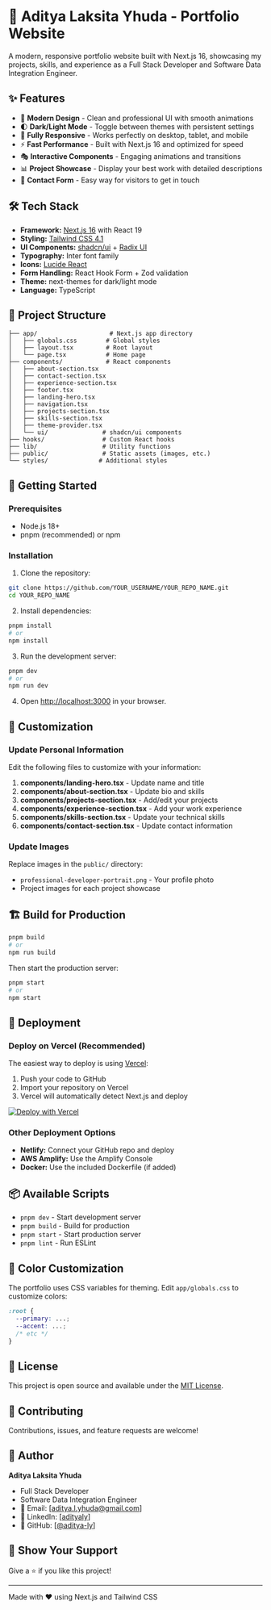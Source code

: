 # 🚀 Aditya Laksita Yhuda - Portfolio Website

A modern, responsive portfolio website built with Next.js 16, showcasing my projects, skills, and experience as a Full Stack Developer and Software Data Integration Engineer.

## ✨ Features

- 🎨 **Modern Design** - Clean and professional UI with smooth animations
- 🌓 **Dark/Light Mode** - Toggle between themes with persistent settings
- 📱 **Fully Responsive** - Works perfectly on desktop, tablet, and mobile
- ⚡ **Fast Performance** - Built with Next.js 16 and optimized for speed
- 🎭 **Interactive Components** - Engaging animations and transitions
- 📊 **Project Showcase** - Display your best work with detailed descriptions
- 📧 **Contact Form** - Easy way for visitors to get in touch

## 🛠️ Tech Stack

- **Framework:** [Next.js 16](https://nextjs.org/) with React 19
- **Styling:** [Tailwind CSS 4.1](https://tailwindcss.com/)
- **UI Components:** [shadcn/ui](https://ui.shadcn.com/) + [Radix UI](https://www.radix-ui.com/)
- **Typography:** Inter font family
- **Icons:** [Lucide React](https://lucide.dev/)
- **Form Handling:** React Hook Form + Zod validation
- **Theme:** next-themes for dark/light mode
- **Language:** TypeScript

## 📂 Project Structure

```
├── app/                    # Next.js app directory
│   ├── globals.css        # Global styles
│   ├── layout.tsx         # Root layout
│   └── page.tsx           # Home page
├── components/            # React components
│   ├── about-section.tsx
│   ├── contact-section.tsx
│   ├── experience-section.tsx
│   ├── footer.tsx
│   ├── landing-hero.tsx
│   ├── navigation.tsx
│   ├── projects-section.tsx
│   ├── skills-section.tsx
│   ├── theme-provider.tsx
│   └── ui/               # shadcn/ui components
├── hooks/                # Custom React hooks
├── lib/                  # Utility functions
├── public/               # Static assets (images, etc.)
└── styles/              # Additional styles
```

## 🚀 Getting Started

### Prerequisites

- Node.js 18+ 
- pnpm (recommended) or npm

### Installation

1. Clone the repository:
```bash
git clone https://github.com/YOUR_USERNAME/YOUR_REPO_NAME.git
cd YOUR_REPO_NAME
```

2. Install dependencies:
```bash
pnpm install
# or
npm install
```

3. Run the development server:
```bash
pnpm dev
# or
npm run dev
```

4. Open [http://localhost:3000](http://localhost:3000) in your browser.

## 📝 Customization

### Update Personal Information

Edit the following files to customize with your information:

1. **components/landing-hero.tsx** - Update name and title
2. **components/about-section.tsx** - Update bio and skills
3. **components/projects-section.tsx** - Add/edit your projects
4. **components/experience-section.tsx** - Add your work experience
5. **components/skills-section.tsx** - Update your technical skills
6. **components/contact-section.tsx** - Update contact information

### Update Images

Replace images in the `public/` directory:
- `professional-developer-portrait.png` - Your profile photo
- Project images for each project showcase

## 🏗️ Build for Production

```bash
pnpm build
# or
npm run build
```

Then start the production server:

```bash
pnpm start
# or
npm start
```

## 🚀 Deployment

### Deploy on Vercel (Recommended)

The easiest way to deploy is using [Vercel](https://vercel.com):

1. Push your code to GitHub
2. Import your repository on Vercel
3. Vercel will automatically detect Next.js and deploy

[![Deploy with Vercel](https://vercel.com/button)](https://vercel.com/new)

### Other Deployment Options

- **Netlify:** Connect your GitHub repo and deploy
- **AWS Amplify:** Use the Amplify Console
- **Docker:** Use the included Dockerfile (if added)

## 📦 Available Scripts

- `pnpm dev` - Start development server
- `pnpm build` - Build for production
- `pnpm start` - Start production server
- `pnpm lint` - Run ESLint

## 🎨 Color Customization

The portfolio uses CSS variables for theming. Edit `app/globals.css` to customize colors:

```css
:root {
  --primary: ...;
  --accent: ...;
  /* etc */
}
```

## 📄 License

This project is open source and available under the [MIT License](LICENSE).

## 🤝 Contributing

Contributions, issues, and feature requests are welcome!

## 👤 Author

**Aditya Laksita Yhuda**

- Full Stack Developer
- Software Data Integration Engineer
- 📧 Email: [aditya.l.yhuda@gmail.com]
- 💼 LinkedIn: [[adityaly](https://www.linkedin.com/in/aditya-laksita-yhuda-9b4ba7176/)]
- 🐙 GitHub: [[@aditya-ly](https://github.com/aditya-ly)]

## 🌟 Show Your Support

Give a ⭐️ if you like this project!

---

Made with ❤️ using Next.js and Tailwind CSS
